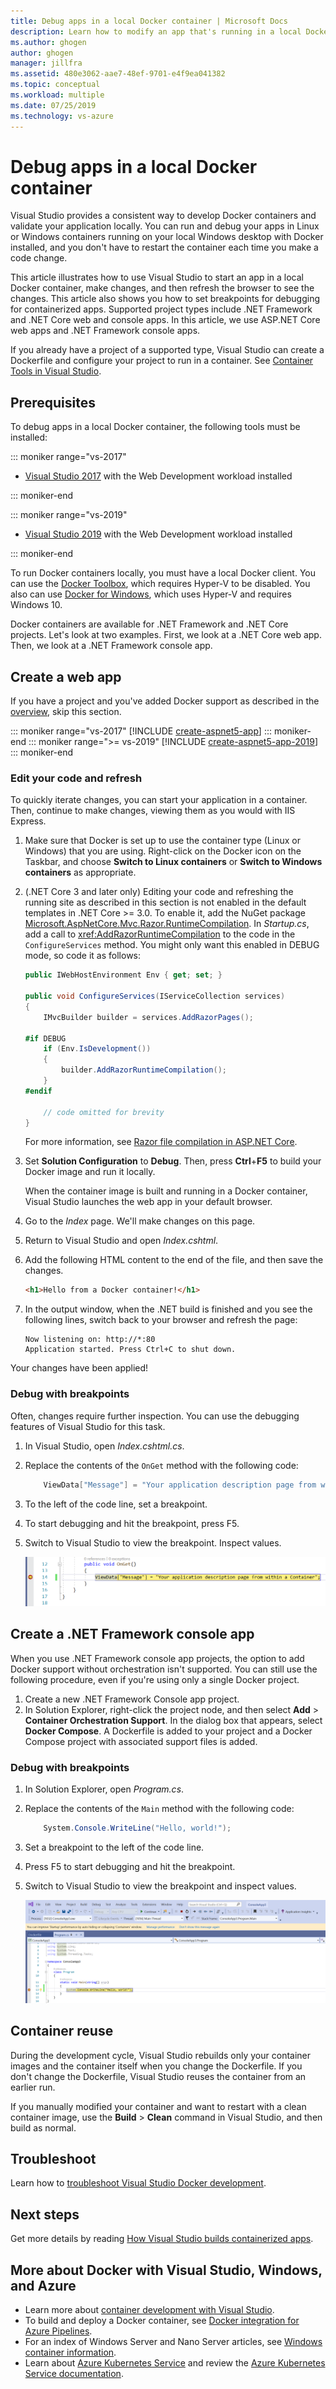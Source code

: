 ```yaml
---
title: Debug apps in a local Docker container | Microsoft Docs
description: Learn how to modify an app that's running in a local Docker container, refresh the container via Edit and Refresh, and then set debugging breakpoints.
ms.author: ghogen
author: ghogen
manager: jillfra
ms.assetid: 480e3062-aae7-48ef-9701-e4f9ea041382
ms.topic: conceptual
ms.workload: multiple
ms.date: 07/25/2019
ms.technology: vs-azure
---
```

# Debug apps in a local Docker container

Visual Studio provides a consistent way to develop Docker containers and validate your application locally. 
You can run and debug your apps in Linux or Windows containers running on your local Windows desktop with Docker installed, and you don't have to restart the container each time you make a code change.

This article illustrates how to use Visual Studio to start an app in a local Docker container, make changes, and then refresh the browser to see the changes. This article also shows you how to set breakpoints for debugging for containerized apps. Supported project types include .NET Framework and .NET Core web and console apps. In this article, we use ASP.NET Core web apps and .NET Framework console apps.

If you already have a project of a supported type, Visual Studio can create a Dockerfile and configure your project to run in a container. See [Container Tools in Visual Studio](overview.md).

## Prerequisites

To debug apps in a local Docker container, the following tools must be installed:

::: moniker range="vs-2017"

* [Visual Studio 2017](https://visualstudio.microsoft.com/vs/older-downloads/?utm_medium=microsoft&utm_source=docs.microsoft.com&utm_campaign=vs+2017+download) with the Web Development workload installed

::: moniker-end

::: moniker range="vs-2019"

* [Visual Studio 2019](https://visualstudio.microsoft.com/downloads) with the Web Development workload installed

::: moniker-end

To run Docker containers locally, you must have a local Docker client. You can use the [Docker Toolbox](https://www.docker.com/products/docker-toolbox), which requires Hyper-V to be disabled. You also can use [Docker for Windows](https://www.docker.com/get-docker), which uses Hyper-V and requires Windows 10.

Docker containers are available for .NET Framework and .NET Core projects. Let's look at two examples. First, we look at a .NET Core web app. Then, we look at a .NET Framework console app.

## Create a web app

If you have a project and you've added Docker support as described in the [overview](overview.md), skip this section.

::: moniker range="vs-2017"
[!INCLUDE [create-aspnet5-app](../azure/includes/create-aspnet5-app.md)]
::: moniker-end
::: moniker range=">= vs-2019"
[!INCLUDE [create-aspnet5-app-2019](../azure/includes/vs-2019/create-aspnet5-app-2019.md)]
::: moniker-end

### Edit your code and refresh

To quickly iterate changes, you can start your application in a container. Then, continue to make changes, viewing them as you would with IIS Express.

1. Make sure that Docker is set up to use the container type (Linux or Windows) that you are using. Right-click on the Docker icon on the Taskbar, and choose **Switch to Linux containers** or **Switch to Windows containers** as appropriate.

1. (.NET Core 3 and later only) Editing your code and refreshing the running site as described in this section is not enabled in the default templates in .NET Core >= 3.0. To enable it, add the NuGet package [Microsoft.AspNetCore.Mvc.Razor.RuntimeCompilation](https://www.nuget.org/packages/Microsoft.AspNetCore.Mvc.Razor.RuntimeCompilation/). In *Startup.cs*, add a call to <xref:AddRazorRuntimeCompilation> to the code in the `ConfigureServices` method. You might only want this enabled in DEBUG mode, so code it as follows:

    ```csharp
    public IWebHostEnvironment Env { get; set; }
    
    public void ConfigureServices(IServiceCollection services)
    {
        IMvcBuilder builder = services.AddRazorPages();
    
    #if DEBUG
        if (Env.IsDevelopment())
        {
            builder.AddRazorRuntimeCompilation();
        }
    #endif
    
        // code omitted for brevity
    }
    ```

   For more information, see [Razor file compilation in ASP.NET Core](/aspnet/core/mvc/views/view-compilation?view=aspnetcore-3.1).

1. Set **Solution Configuration** to **Debug**. Then, press **Ctrl**+**F5** to build your Docker image and run it locally.

    When the container image is built and running in a Docker container, Visual Studio launches the web app in your default browser.

1. Go to the *Index* page. We'll make changes on this page.
1. Return to Visual Studio and open *Index.cshtml*.
1. Add the following HTML content to the end of the file, and then save the changes.

    ```html
    <h1>Hello from a Docker container!</h1>
    ```

1. In the output window, when the .NET build is finished and you see the following lines, switch back to your browser and refresh the page:

   ```output
   Now listening on: http://*:80
   Application started. Press Ctrl+C to shut down.
   ```

Your changes have been applied!

### Debug with breakpoints

Often, changes require further inspection. You can use the debugging features of Visual Studio for this task.

1. In Visual Studio, open *Index.cshtml.cs*.
2. Replace the contents of the `OnGet` method with the following code:

   ```csharp
       ViewData["Message"] = "Your application description page from within a container";
   ```

3. To the left of the code line, set a breakpoint.
4. To start debugging and hit the breakpoint, press F5.
5. Switch to Visual Studio to view the breakpoint. Inspect values.

   ![Breakpoint](media/edit-and-refresh/breakpoint.png)

## Create a .NET Framework console app

When you use .NET Framework console app projects, the option to add Docker support without orchestration isn't supported. You can still use the following procedure, even if you're using only a single Docker project.

1. Create a new .NET Framework Console app project.
1. In Solution Explorer, right-click the project node, and then select **Add** > **Container Orchestration Support**.  In the dialog box that appears, select **Docker Compose**. A Dockerfile is added to your project and a Docker Compose project with associated support files is added.

### Debug with breakpoints

1. In Solution Explorer, open *Program.cs*.
2. Replace the contents of the `Main` method with the following code:

   ```csharp
       System.Console.WriteLine("Hello, world!");
   ```

3. Set a breakpoint to the left of the code line.
4. Press F5 to start debugging and hit the breakpoint.
5. Switch to Visual Studio to view the breakpoint and inspect values.

   ![Breakpoint](media/edit-and-refresh/breakpoint-console.png)

## Container reuse

During the development cycle, Visual Studio rebuilds only your container images and the container itself when you change the Dockerfile. If you don't change the Dockerfile, Visual Studio reuses the container from an earlier run.

If you manually modified your container and want to restart with a clean container image, use the **Build** > **Clean** command in Visual Studio, and then build as normal.

## Troubleshoot

Learn how to [troubleshoot Visual Studio Docker development](troubleshooting-docker-errors.md).

## Next steps

Get more details by reading [How Visual Studio builds containerized apps](container-build.md).

## More about Docker with Visual Studio, Windows, and Azure

* Learn more about [container development with Visual Studio](/visualstudio/containers).
* To build and deploy a Docker container, see [Docker integration for Azure Pipelines](https://marketplace.visualstudio.com/items?itemName=ms-vscs-rm.docker).
* For an index of Windows Server and Nano Server articles, see [Windows container information](https://docs.microsoft.com/virtualization/windowscontainers/).
* Learn about [Azure Kubernetes Service](https://azure.microsoft.com/services/kubernetes-service/) and review the [Azure Kubernetes Service documentation](/azure/aks).
